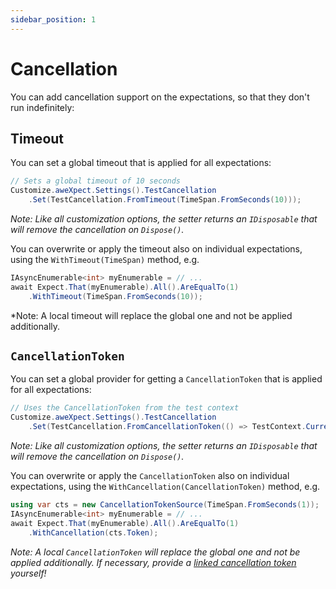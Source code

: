 ```yaml
---
sidebar_position: 1
---
```


# Cancellation

You can add cancellation support on the expectations, so that they don't run indefinitely:


## Timeout
You can set a global timeout that is applied for all expectations:
```csharp
// Sets a global timeout of 10 seconds
Customize.aweXpect.Settings().TestCancellation
    .Set(TestCancellation.FromTimeout(TimeSpan.FromSeconds(10)));
```

*Note: Like all customization options, the setter returns an `IDisposable` that will remove the cancellation on `Dispose()`.*

You can overwrite or apply the timeout also on individual expectations, using the `WithTimeout(TimeSpan)` method, e.g.
```csharp
IAsyncEnumerable<int> myEnumerable = // ...
await Expect.That(myEnumerable).All().AreEqualTo(1)
    .WithTimeout(TimeSpan.FromSeconds(10));
```

*Note: A local timeout will replace the global one and not be applied additionally.


## `CancellationToken`

You can set a global provider for getting a `CancellationToken` that is applied for all expectations:
```csharp
// Uses the CancellationToken from the test context
Customize.aweXpect.Settings().TestCancellation
    .Set(TestCancellation.FromCancellationToken(() => TestContext.Current.CancellationToken));
```

*Note: Like all customization options, the setter returns an `IDisposable` that will remove the cancellation on `Dispose()`.*

You can overwrite or apply the `CancellationToken` also on individual expectations, using the `WithCancellation(CancellationToken)` method, e.g. 
```csharp
using var cts = new CancellationTokenSource(TimeSpan.FromSeconds(1));
IAsyncEnumerable<int> myEnumerable = // ...
await Expect.That(myEnumerable).All().AreEqualTo(1)
    .WithCancellation(cts.Token);
```

*Note: A local `CancellationToken` will replace the global one and not be applied additionally.
If necessary, provide a [linked cancellation token](https://learn.microsoft.com/en-us/dotnet/api/system.threading.cancellationtokensource.createlinkedtokensource) yourself!*
